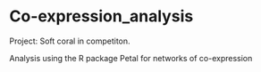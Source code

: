 # Co-expression_analysis
Project: Soft coral in competiton.

Analysis using the R package Petal for networks of co-expression 
